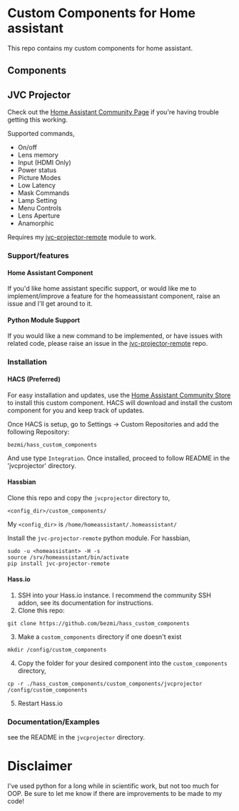 # Custom Components for Home assistant
This repo contains my custom components for home assistant.


## Components
## JVC Projector

Check out the [Home Assistant Community Page](https://community.home-assistant.io/t/jvc-projector-component/123417) if you're having trouble getting this working.

Supported commands,
* On/off
* Lens memory
* Input (HDMI Only)
* Power status
* Picture Modes
* Low Latency
* Mask Commands
* Lamp Setting
* Menu Controls
* Lens Aperture
* Anamorphic

Requires my [jvc-projector-remote](https://github.com/bezmi/jvc_projector)
module to work.

### Support/features
#### Home Assistant Component
If you'd like home assistant specific support, or would like me to
implement/improve a feature for the homeassistant component, raise an issue and
I'll get around to it.

#### Python Module Support
If you would like a new command to be implemented, or have issues with related code, please raise
an issue in the [jvc-projector-remote](https://github.com/bezmi/jvc_projector) repo.

### Installation
#### HACS (Preferred)
For easy installation and updates, use the [Home Assistant Community Store](https://github.com/custom-components/hacs) to install this custom component. 
HACS will download and install the custom component for you and keep track of updates.

Once HACS is setup, go to Settings -> Custom Repositories and add the following Repository:
``` 
bezmi/hass_custom_components
```

And use type `Integration`. Once installed, proceed to follow README in the 'jvcprojector' directory.

#### Hassbian
Clone this repo and copy the `jvcprojector` directory to,
~~~
<config_dir>/custom_components/
~~~
My `<config_dir>` is `/home/homeassistant/.homeassistant/`

Install the `jvc-projector-remote` python module. For hassbian,

``` shell
sudo -u <homeassistant> -H -s
source /srv/homeassistant/bin/activate
pip install jvc-projector-remote
```
#### Hass.io
1. SSH into your Hass.io instance. I recommend the community SSH addon, see its documentation for instructions.
2. Clone this repo:
~~~
git clone https://github.com/bezmi/hass_custom_components
~~~
3. Make a `custom_components` directory if one doesn't exist
~~~
mkdir /config/custom_components
~~~
4. Copy the folder for your desired component into the `custom_components` directory,
~~~
cp -r ./hass_custom_components/custom_components/jvcprojector /config/custom_components
~~~
5. Restart Hass.io


### Documentation/Examples
see the README in the `jvcprojector` directory.

# Disclaimer
I've used python for a long while in scientific work, but not too much for OOP. Be sure to let me know if there are improvements to be made to my code!
